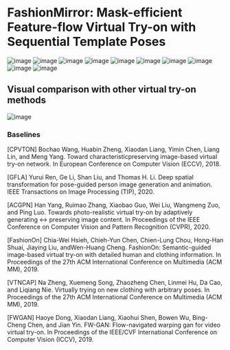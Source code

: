 
# FashionMirror: Mask-efficient Feature-flow Virtual Try-on with Sequential Template Poses

![image](https://github.com/FashionMirror/FashionMirror/blob/main/Try-on%20results/1.gif)
![image](https://github.com/FashionMirror/FashionMirror/blob/main/Try-on%20results/2.gif)
![image](https://github.com/FashionMirror/FashionMirror/blob/main/Try-on%20results/3.gif)
![image](https://github.com/FashionMirror/FashionMirror/blob/main/Try-on%20results/4.gif)
![image](https://github.com/FashionMirror/FashionMirror/blob/main/Try-on%20results/5.gif)
![image](https://github.com/FashionMirror/FashionMirror/blob/main/Try-on%20results/6.gif)
![image](https://github.com/FashionMirror/FashionMirror/blob/main/Try-on%20results/7.gif)
![image](https://github.com/FashionMirror/FashionMirror/blob/main/Try-on%20results/8.gif)
![image](https://github.com/FashionMirror/FashionMirror/blob/main/Try-on%20results/9.gif)
![image](https://github.com/FashionMirror/FashionMirror/blob/main/Try-on%20results/10.gif)

## Visual comparison with other virtual try-on methods

![image](https://github.com/FashionMirror/FashionMirror/blob/main/Try-on%20results/visual_comparison.gif)

### Baselines
[CPVTON] Bochao Wang, Huabin Zheng, Xiaodan Liang, Yimin Chen, Liang Lin, and Meng Yang. Toward characteristicpreserving image-based virtual try-on network. In European Conference on Computer Vision (ECCV), 2018.

[GFLA] Yurui Ren, Ge Li, Shan Liu, and Thomas H. Li. Deep spatial transformation for pose-guided person image generation and animation. IEEE Transactions on Image Processing (TIP), 2020.

[ACGPN] Han Yang, Ruimao Zhang, Xiaobao Guo, Wei Liu, Wangmeng Zuo, and Ping Luo. Towards photo-realistic virtual try-on by adaptively generating ↔ preserving image content. In Proceedings of the IEEE Conference on Computer Vision and Pattern Recognition (CVPR), 2020.

[FashionOn] Chia-Wei Hsieh, Chieh-Yun Chen, Chien-Lung Chou, Hong-Han Shuai, Jiaying Liu, andWen-Huang Cheng. FashionOn: Semantic-guided image-based virtual try-on with detailed human and clothing information. In Proceedings of the 27th ACM International Conference on Multimedia (ACM MM), 2019.

[VTNCAP] Na Zheng, Xuemeng Song, Zhaozheng Chen, Linmei Hu, Da Cao, and Liqiang Nie. Virtually trying on new clothing with arbitrary poses. In Proceedings of the 27th ACM International Conference on Multimedia (ACM MM), 2019.

[FWGAN] Haoye Dong, Xiaodan Liang, Xiaohui Shen, Bowen Wu, Bing-Cheng Chen, and Jian Yin. FW-GAN: Flow-navigated warping gan for video virtual try-on. In Proceedings of the IEEE/CVF International Conference on Computer Vision (ICCV), 2019.
